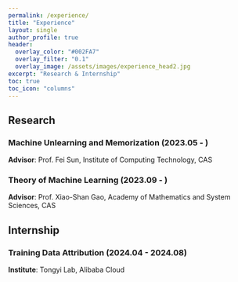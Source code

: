 ```yaml
---
permalink: /experience/
title: "Experience"
layout: single
author_profile: true
header:
  overlay_color: "#002FA7"
  overlay_filter: "0.1"
  overlay_image: /assets/images/experience_head2.jpg
excerpt: "Research & Internship"
toc: true
toc_icon: "columns"
---
```


## Research

### Machine Unlearning and Memorization (2023.05 - )
**Advisor**: Prof. Fei Sun, Institute of Computing Technology, CAS

### Theory of Machine Learning (2023.09 - )
**Advisor**: Prof. Xiao-Shan Gao, Academy of Mathematics and System Sciences, CAS


## Internship

### Training Data Attribution (2024.04 - 2024.08)
**Institute**: Tongyi Lab, Alibaba Cloud
